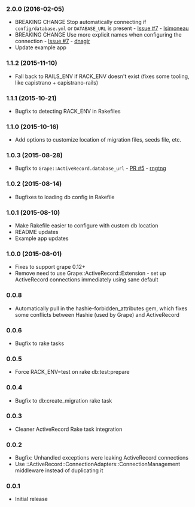 ### 2.0.0 (2016-02-05)
* BREAKING CHANGE Stop automatically connecting if `config/database.yml` or `DATABASE_URL` is present - [Issue #7](https://github.com/jhollinger/grape-activerecord/issues/7) - [lsimoneau](https://github.com/lsimoneau)
* BREAKING CHANGE Use more explicit names when configuring the connection - [Issue #7](https://github.com/jhollinger/grape-activerecord/issues/7) - [dnagir](https://github.com/dnagir)
* Update example app

### 1.1.2 (2015-11-10)
* Fall back to RAILS_ENV if RACK_ENV doesn't exist (fixes some tooling, like capistrano + capistrano-rails)

### 1.1.1 (2015-10-21)
* Bugfix to detecting RACK_ENV in Rakefiles

### 1.1.0 (2015-10-16)
* Add options to customize location of migration files, seeds file, etc.

### 1.0.3  (2015-08-28)
* Bugfix to `Grape::ActiveRecord.database_url` - [PR #5](https://github.com/jhollinger/grape-activerecord/pull/5) - [rngtng](https://github.com/rngtng)

### 1.0.2 (2015-08-14)
* Bugfixes to loading db config in Rakefile

### 1.0.1 (2015-08-10)
* Make Rakefile easier to configure with custom db location
* README updates
* Example app updates

### 1.0.0 (2015-08-01)
* Fixes to support grape 0.12+
* Remove need to use Grape::ActiveRecord::Extension - set up ActiveRecord connections immediately using sane default

### 0.0.8
* Automatically pull in the hashie-forbidden_attributes gem, which fixes some conflicts between Hashie (used by Grape) and ActiveRecord

### 0.0.6
* Bugfix to rake tasks

### 0.0.5
* Force RACK_ENV=test on rake db:test:prepare

### 0.0.4
* Bugfix to db:create_migration rake task

### 0.0.3
* Cleaner ActiveRecord Rake task integration

### 0.0.2
* Bugfix: Unhandled exceptions were leaking ActiveRecord connections
* Use ::ActiveRecord::ConnectionAdapters::ConnectionManagement middleware instead of duplicating it

### 0.0.1
* Initial release
